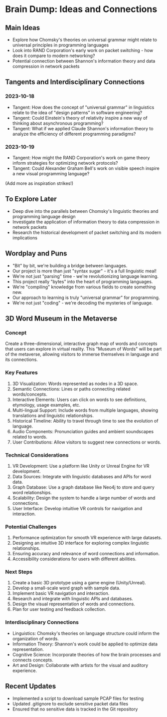 # Brain Dump: Ideas and Connections

## Main Ideas
- Explore how Chomsky's theories on universal grammar might relate to universal principles in programming languages
- Look into RAND Corporation's early work on packet switching - how does it compare to modern networking?
- Potential connection between Shannon's information theory and data compression in network packets

## Tangents and Interdisciplinary Connections

### 2023-10-18
- Tangent: How does the concept of "universal grammar" in linguistics relate to the idea of "design patterns" in software engineering?
- Tangent: Could Einstein's theory of relativity inspire a new way of thinking about asynchronous programming?
- Tangent: What if we applied Claude Shannon's information theory to analyze the efficiency of different programming paradigms?

### 2023-10-19
- Tangent: How might the RAND Corporation's work on game theory inform strategies for optimizing network protocols?
- Tangent: Could Alexander Graham Bell's work on visible speech inspire a new visual programming language?

(Add more as inspiration strikes!)

## To Explore Later
- Deep dive into the parallels between Chomsky's linguistic theories and programming language design
- Investigate the application of information theory to data compression in network packets
- Research the historical development of packet switching and its modern implications

## Wordplay and Puns

- "Bit" by bit, we're building a bridge between languages.
- Our project is more than just "syntax sugar" - it's a full linguistic meal!
- We're not just "parsing" time - we're revolutionizing language learning.
- This project really "bytes" into the heart of programming languages.
- We're "compiling" knowledge from various fields to create something new.
- Our approach to learning is truly "universal grammar" for programming.
- We're not just "coding" - we're decoding the mysteries of language.

## 3D Word Museum in the Metaverse

### Concept
Create a three-dimensional, interactive graph map of words and concepts that users can explore in virtual reality. This "Museum of Words" will be part of the metaverse, allowing visitors to immerse themselves in language and its connections.

### Key Features
1. 3D Visualization: Words represented as nodes in a 3D space.
2. Semantic Connections: Lines or paths connecting related words/concepts.
3. Interactive Elements: Users can click on words to see definitions, etymology, usage examples, etc.
4. Multi-lingual Support: Include words from multiple languages, showing translations and linguistic relationships.
5. Historical Timeline: Ability to travel through time to see the evolution of language.
6. Audio Components: Pronunciation guides and ambient soundscapes related to words.
7. User Contributions: Allow visitors to suggest new connections or words.

### Technical Considerations
1. VR Development: Use a platform like Unity or Unreal Engine for VR development.
2. Data Sources: Integrate with linguistic databases and APIs for word data.
3. Graph Database: Use a graph database like Neo4j to store and query word relationships.
4. Scalability: Design the system to handle a large number of words and connections.
5. User Interface: Develop intuitive VR controls for navigation and interaction.

### Potential Challenges
1. Performance optimization for smooth VR experience with large datasets.
2. Designing an intuitive 3D interface for exploring complex linguistic relationships.
3. Ensuring accuracy and relevance of word connections and information.
4. Accessibility considerations for users with different abilities.

### Next Steps
1. Create a basic 3D prototype using a game engine (Unity/Unreal).
2. Develop a small-scale word graph with sample data.
3. Implement basic VR navigation and interaction.
4. Research and integrate with linguistic APIs and databases.
5. Design the visual representation of words and connections.
6. Plan for user testing and feedback collection.

### Interdisciplinary Connections
- Linguistics: Chomsky's theories on language structure could inform the organization of words.
- Information Theory: Shannon's work could be applied to optimize data representation.
- Cognitive Science: Incorporate theories of how the brain processes and connects concepts.
- Art and Design: Collaborate with artists for the visual and auditory experience.

## Recent Updates
- Implemented a script to download sample PCAP files for testing
- Updated .gitignore to exclude sensitive packet data files
- Ensured that no sensitive data is tracked in the Git repository
